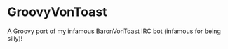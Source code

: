 GroovyVonToast
==============

A Groovy port of my infamous BaronVonToast IRC bot (infamous for being silly)!
